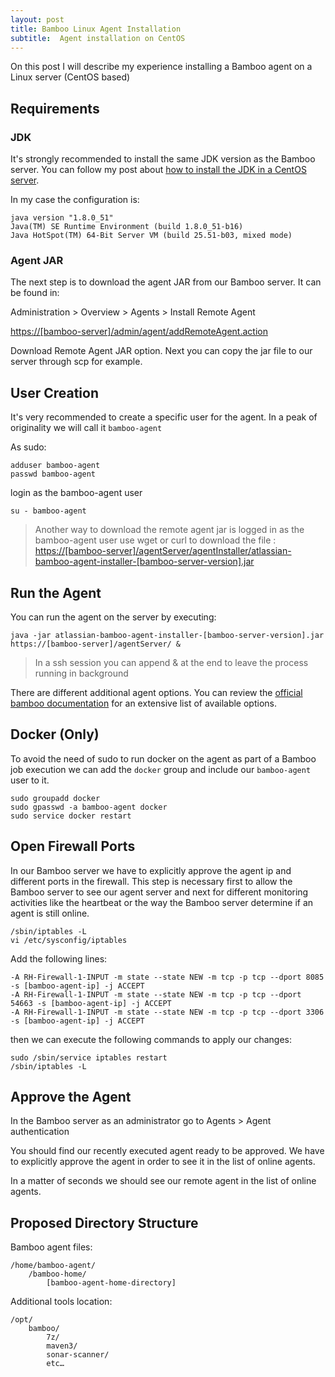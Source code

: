 ```yaml
---
layout: post
title: Bamboo Linux Agent Installation
subtitle:  Agent installation on CentOS
---
```


On this post I will describe my experience installing a Bamboo agent on a Linux server (CentOS based) 

## Requirements

### JDK

It's strongly recommended to install the same JDK version as the Bamboo server. You can follow my post about [how to install the JDK in a CentOS server](https://mamcer.github.io/2016-12-24-linux-jdk/).

In my case the configuration is:

    java version "1.8.0_51"
    Java(TM) SE Runtime Environment (build 1.8.0_51-b16)
    Java HotSpot(TM) 64-Bit Server VM (build 25.51-b03, mixed mode)

### Agent JAR

The next step is to download the agent JAR from our Bamboo server. It can be found in: 

Administration > Overview > Agents > Install Remote Agent

[https://[bamboo-server]/admin/agent/addRemoteAgent.action]()

Download Remote Agent JAR option. Next you can copy the jar file to our server through scp for example.

## User Creation

It's very recommended to create a specific user for the agent. In a peak of originality we will call it `bamboo-agent`

As sudo:

    adduser bamboo-agent
    passwd bamboo-agent

login as the bamboo-agent user

    su - bamboo-agent

> Another way to download the remote agent jar is logged in as the bamboo-agent user use wget or curl to download the file : [https://[bamboo-server]/agentServer/agentInstaller/atlassian-bamboo-agent-installer-[bamboo-server-version].jar]()

## Run the Agent

You can run the agent on the server by executing:

    java -jar atlassian-bamboo-agent-installer-[bamboo-server-version].jar https://[bamboo-server]/agentServer/ &

> In a ssh session you can append & at the end to leave the process running in background

There are different additional agent options. You can review the [official bamboo documentation](https://confluence.atlassian.com/bamboo/additional-remote-agent-options-436044733.html) for an extensive list of available options.

## Docker (Only)

To avoid the need of sudo to run docker on the agent as part of a Bamboo job execution we can add the `docker` group and include our `bamboo-agent` user to it.

    sudo groupadd docker
    sudo gpasswd -a bamboo-agent docker
    sudo service docker restart

## Open Firewall Ports

In our Bamboo server we have to explicitly approve the agent ip and different ports in the firewall. This step is necessary first to allow the Bamboo server to see our agent server and next for different monitoring activities like the heartbeat or the way the Bamboo server determine if an agent is still online.

    /sbin/iptables -L
    vi /etc/sysconfig/iptables 

Add the following lines:

    -A RH-Firewall-1-INPUT -m state --state NEW -m tcp -p tcp --dport 8085 -s [bamboo-agent-ip] -j ACCEPT
    -A RH-Firewall-1-INPUT -m state --state NEW -m tcp -p tcp --dport 54663 -s [bamboo-agent-ip] -j ACCEPT
    -A RH-Firewall-1-INPUT -m state --state NEW -m tcp -p tcp --dport 3306 -s [bamboo-agent-ip] -j ACCEPT

then we can execute the following commands to apply our changes:

    sudo /sbin/service iptables restart
    /sbin/iptables -L

## Approve the Agent

In the Bamboo server as an administrator go to Agents > Agent authentication

You should find our recently executed agent ready to be approved. We have to explicitly approve the agent in order to see it in the list of online agents.

In a matter of seconds we should see our remote agent in the list of online agents.

## Proposed Directory Structure

Bamboo agent files:

    /home/bamboo-agent/
        /bamboo-home/
            [bamboo-agent-home-directory]

Additional tools location:

    /opt/
        bamboo/
            7z/
            maven3/
            sonar-scanner/
            etc…
